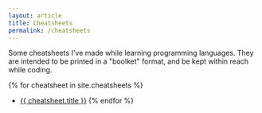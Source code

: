 ```yaml
---
layout: article
title: Cheatsheets
permalink: /cheatsheets
---
```


Some cheatsheets I've made while learning programming languages. 
They are intended to be printed in a "boolket" format, and be kept within reach while coding.

{% for cheatsheet in site.cheatsheets %}
  * <a href="{{ cheatsheet.url }}">{{ cheatsheet.title }}</a>
{% endfor %}